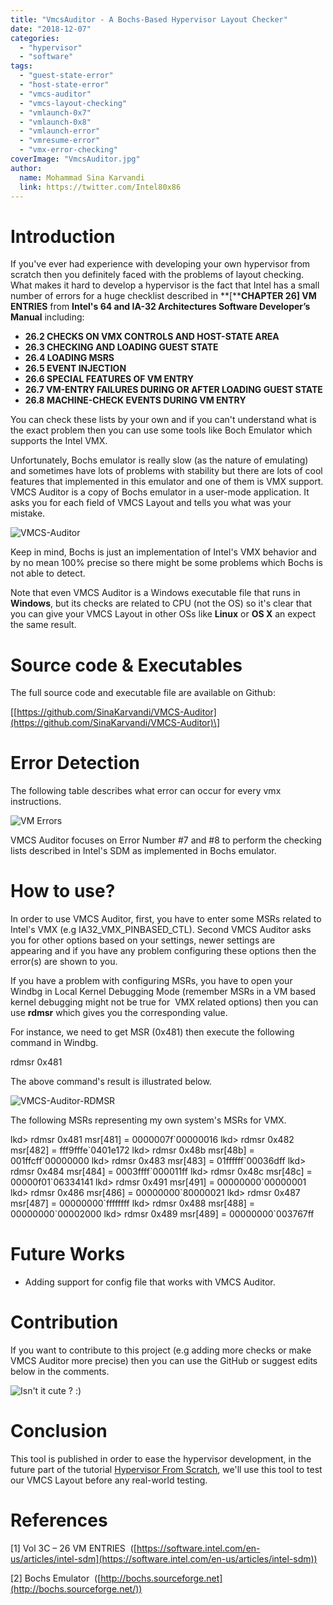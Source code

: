 ```yaml
---
title: "VmcsAuditor - A Bochs-Based Hypervisor Layout Checker"
date: "2018-12-07"
categories: 
  - "hypervisor"
  - "software"
tags: 
  - "guest-state-error"
  - "host-state-error"
  - "vmcs-auditor"
  - "vmcs-layout-checking"
  - "vmlaunch-0x7"
  - "vmlaunch-0x8"
  - "vmlaunch-error"
  - "vmresume-error"
  - "vmx-error-checking"
coverImage: "VmcsAuditor.jpg"
author:
  name: Mohammad Sina Karvandi
  link: https://twitter.com/Intel80x86
---
```


# **Introduction** 

If you've ever had experience with developing your own hypervisor from scratch then you definitely faced with the problems of layout checking. What makes it hard to develop a hypervisor is the fact that Intel has a small number of errors for a huge checklist described in **\[****CHAPTER 26\] VM ENTRIES** from **Intel's 64 and IA-32 Architectures Software Developer’s Manual** including:

- **26.2 CHECKS ON VMX CONTROLS AND HOST-STATE AREA**
- **26.3 CHECKING AND LOADING GUEST STATE** 
- **26.4 LOADING MSRS**
- **26.5 EVENT INJECTION**
- **26.6 SPECIAL FEATURES OF VM ENTRY**
- **26.7 VM-ENTRY FAILURES DURING OR AFTER LOADING GUEST STATE**
- **26.8 MACHINE-CHECK EVENTS DURING VM ENTRY**

You can check these lists by your own and if you can't understand what is the exact problem then you can use some tools like Boch Emulator which supports the Intel VMX.

Unfortunately, Bochs emulator is really slow (as the nature of emulating) and sometimes have lots of problems with stability but there are lots of cool features that implemented in this emulator and one of them is VMX support. VMCS Auditor is a copy of Bochs emulator in a user-mode application. It asks you for each field of VMCS Layout and tells you what was your mistake.

![VMCS-Auditor](../../assets/images/VMCS-Auditor.png)

Keep in mind, Bochs is just an implementation of Intel's VMX behavior and by no mean 100% precise so there might be some problems which Bochs is not able to detect.

Note that even VMCS Auditor is a Windows executable file that runs in **Windows**, but its checks are related to CPU (not the OS) so it's clear that you can give your VMCS Layout in other OSs like **Linux** or **OS X** an expect the same result.

# **Source code & Executables**

The full source code and executable file are available on Github:

\[[https://github.com/SinaKarvandi/VMCS-Auditor](https://github.com/SinaKarvandi/VMCS-Auditor)\]

# **Error Detection**

The following table describes what error can occur for every vmx instructions.

![VM Errors](../../assets/images/vm-error.png)

VMCS Auditor focuses on Error Number #7 and #8 to perform the checking lists described in Intel's SDM as implemented in Bochs emulator.

# **How to use?**

In order to use VMCS Auditor, first, you have to enter some MSRs related to Intel's VMX (e.g IA32\_VMX\_PINBASED\_CTL). Second VMCS Auditor asks you for other options based on your settings, newer settings are appearing and if you have any problem configuring these options then the error(s) are shown to you. 

If you have a problem with configuring MSRs, you have to open your Windbg in Local Kernel Debugging Mode (remember MSRs in a VM based kernel debugging might not be true for  VMX related options) then you can use **rdmsr** which gives you the corresponding value.

For instance, we need to get MSR (0x481) then execute the following command in Windbg.

rdmsr 0x481

The above command's result is illustrated below.

![VMCS-Auditor-RDMSR](../../assets/images/VMCS-Auditor-RDMSR.png)

The following MSRs representing my own system's MSRs for VMX.

lkd> rdmsr 0x481
msr\[481\] = 0000007f\`00000016
lkd> rdmsr 0x482
msr\[482\] = fff9fffe\`0401e172
lkd> rdmsr 0x48b
msr\[48b\] = 001ffcff\`00000000
lkd> rdmsr 0x483
msr\[483\] = 01ffffff\`00036dff
lkd> rdmsr 0x484
msr\[484\] = 0003ffff\`000011ff
lkd> rdmsr 0x48c
msr\[48c\] = 00000f01\`06334141
lkd> rdmsr 0x491
msr\[491\] = 00000000\`00000001
lkd> rdmsr 0x486
msr\[486\] = 00000000\`80000021
lkd> rdmsr 0x487
msr\[487\] = 00000000\`ffffffff
lkd> rdmsr 0x488
msr\[488\] = 00000000\`00002000
lkd> rdmsr 0x489
msr\[489\] = 00000000\`003767ff

# **Future Works**

- Adding support for config file that works with VMCS Auditor.

# **Contribution**

If you want to contribute to this project (e.g adding more checks or make VMCS Auditor more precise) then you can use the GitHub or suggest edits below in the comments.

![Isn't it cute ? :)](../../assets/images/anime-boy-girl-cycle.jpg)

# **Conclusion**

This tool is published in order to ease the hypervisor development, in the future part of the tutorial [Hypervisor From Scratch](https://rayanfam.com/tutorials/), we'll use this tool to test our VMCS Layout before any real-world testing.

# **References**

\[1\] Vol 3C – 26 VM ENTRIES  ([https://software.intel.com/en-us/articles/intel-sdm](https://software.intel.com/en-us/articles/intel-sdm))

\[2\] Bochs Emulator  ([http://bochs.sourceforge.net](http://bochs.sourceforge.net/))
